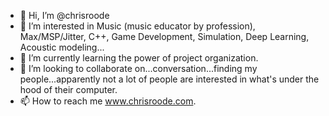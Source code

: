 - 👋 Hi, I’m @chrisroode
- 👀 I’m interested in Music (music educator by profession), Max/MSP/Jitter, C++, Game Development, Simulation, Deep Learning, Acoustic modeling...
- 🌱 I’m currently learning the power of project organization.
- 💞️ I’m looking to collaborate on...conversation...finding my people...apparently not a lot of people are interested in what's under the hood of their computer.
- 📫 How to reach me www.chrisroode.com.

<!---
chrisroode/chrisroode is a ✨ special ✨ repository because its `README.md` (this file) appears on your GitHub profile.
You can click the Preview link to take a look at your changes.
--->
